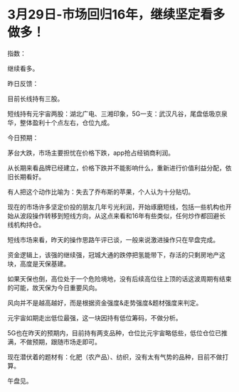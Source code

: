 # 3月29日-市场回归16年，继续坚定看多做多！

指数：

继续看多。

昨日反馈：

目前长线持有三股。

短线持有元宇宙两股：湖北广电、三湘印象，5G一支：武汉凡谷，尾盘低吸京泉华，整体盈利十个点左右，仓位九成。

今日预期：

茅台大跌，市场主要担忧在价格下跌，app抢占经销商利润。

从长期来看品牌已经建立，价格下跌并不能影响什么，重新进行价值利益分配，依旧长期看好。

有人把这个动作比喻为：失去了乔布斯的苹果，个人认为十分贴切。

现在的市场许多坚定价投的朋友几年亏光利润，开始琢磨短线，包括一些机构也开始从波段操作转移到短线方向，从这点来看和16年有些类似，任何炒作都回避长线机构持仓。

短线市场来看，昨天的操作思路午评已谈，一般来说激进操作只在早盘完成。

资金逻辑上，该强的继续强，冠城大通的跌停把氢能带下，存活的只剩房地产这块，高度是天保基建。

如果天保也倒，高位处于一个危险境地，没有后续高位往上顶的话这波周期有结束的可能，故天保为今日重要风向。

风向并不是越高越好，而是根据资金强度&走势强度&题材强度来判定。

元宇宙如期走出低位最强，这一块因持有低位筹码，不做分析。

5G也在昨天的预期内，目前持有两支品种，仓位比元宇宙略低些，低位仓位已推满，不做预期，跟随市场走即可。

现在潜伏着的题材有：化肥（农产品）、纺织，没有太有气势的品种，目前不做打算。

午盘见。